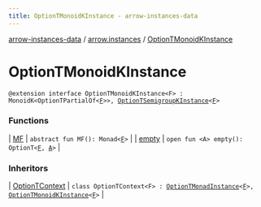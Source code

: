 ```yaml
---
title: OptionTMonoidKInstance - arrow-instances-data
---
```


[arrow-instances-data](../../index.html) / [arrow.instances](../index.html) / [OptionTMonoidKInstance](./index.html)

# OptionTMonoidKInstance

`@extension interface OptionTMonoidKInstance<F> : MonoidK<OptionTPartialOf<`[`F`](index.html#F)`>>, `[`OptionTSemigroupKInstance`](../-option-t-semigroup-k-instance/index.html)`<`[`F`](index.html#F)`>`

### Functions

| [MF](-m-f.html) | `abstract fun MF(): Monad<`[`F`](index.html#F)`>` |
| [empty](empty.html) | `open fun <A> empty(): OptionT<`[`F`](index.html#F)`, `[`A`](empty.html#A)`>` |

### Inheritors

| [OptionTContext](../-option-t-context/index.html) | `class OptionTContext<F> : `[`OptionTMonadInstance`](../-option-t-monad-instance/index.html)`<`[`F`](../-option-t-context/index.html#F)`>, `[`OptionTMonoidKInstance`](./index.html)`<`[`F`](../-option-t-context/index.html#F)`>` |

